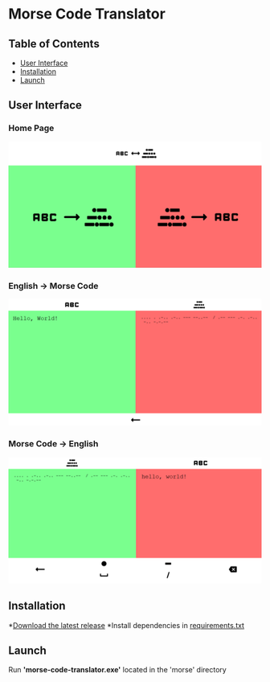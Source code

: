 # Morse Code Translator

## Table of Contents
* [User Interface](#user-interface)
* [Installation](#installation)
* [Launch](#launch)

## User Interface
### Home Page
<img src="https://github.com/aaronmills0/morse-code-translator/blob/main/images/home_page.PNG" width="800">

### English &#8594; Morse Code
<img src="https://github.com/aaronmills0/morse-code-translator/blob/main/images/encode_page.PNG" width="800">

### Morse Code &#8594; English
<img src="https://github.com/aaronmills0/morse-code-translator/blob/main/images/decode_page.PNG" width="800">

## Installation
*[Download the latest release](https://github.com/aaronmills0/morse-code-translator/releases/tag/v1.1)
*Install dependencies in [requirements.txt]()

## Launch
Run <b>\'morse-code-translator.exe\'</b> located in the \'morse\' directory
